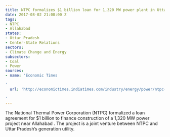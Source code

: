 ```yaml
---
title: NTPC formalizes $1 billion loan for 1,320 MW power plant in Uttar Pradesh
date: 2017-08-02 21:00:00 Z
tags:
- NTPC
- Allahabad
states:
- Uttar Pradesh
- Center-State Relations
sectors:
- Climate Change and Energy
subsectors:
- Coal
- Power
sources:
- name: 'Economic Times

'
  url: 'http://economictimes.indiatimes.com/industry/energy/power/ntpc-signs-rs-6608-crore-loan-agreement-for-uttar-pradesh-project/articleshow/59811064.cms

'
---
```


The National Thermal Power Corporation (NTPC) formalized a loan agreement for $1 billion to finance construction of a 1,320 MW power project near Allahabad . The project is a joint venture between NTPC and Uttar Pradesh’s generation utility.
